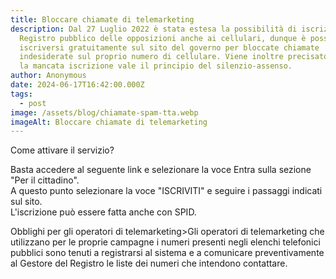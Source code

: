 ```yaml
---
title: Bloccare chiamate di telemarketing
description: Dal 27 Luglio 2022 è stata estesa la possibilità di iscrizione al
  Registro pubblico delle opposizioni anche ai cellulari, dunque è possibile
  iscriversi gratuitamente sul sito del governo per bloccate chiamate
  indesiderate sul proprio numero di cellulare. Viene inoltre precisato che con
  la mancata iscrizione vale il principio del silenzio-assenso.
author: Anonymous
date: 2024-06-17T16:42:00.000Z
tags:
  - post
image: /assets/blog/chiamate-spam-tta.webp
imageAlt: Bloccare chiamate di telemarketing
---
```



Come attivare il servizio?

Basta accedere al seguente link e selezionare la voce Entra sulla sezione "Per il cittadino".\
A questo punto selezionare la voce "ISCRIVITI" e seguire i passaggi indicati sul sito.\
L'iscrizione può essere fatta anche con SPID.

Obblighi per gli operatori di telemarketing>Gli operatori di telemarketing che utilizzano per le proprie campagne i numeri presenti negli elenchi telefonici pubblici sono tenuti a registrarsi al sistema e a comunicare preventivamente al Gestore del Registro le liste dei numeri che intendono contattare.
